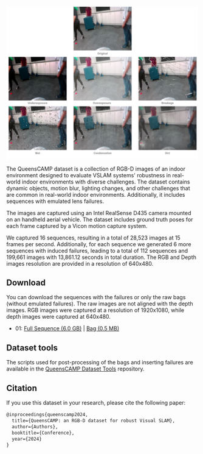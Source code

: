 ![sample-dataset](./assets/sample-dataset.png)

The QueensCAMP dataset is a collection of RGB-D images of an indoor environment designed to evaluate VSLAM systems' robustness in real-world indoor environments with diverse challenges. The dataset contains dynamic objects, motion blur, lighting changes, and other challenges that are common in real-world indoor environments. Additionally, it includes sequences with emulated lens failures.

The images are captured using an Intel RealSense D435 camera mounted on an handheld aerial vehicle. The dataset includes ground truth poses for each frame captured by a Vicon motion capture system.

We captured 16 sequences, resulting in a total of 28,523 images at 15 frames per second. Additionally, for each sequence we generated 6 more sequences with induced failures, leading to a total of 112 sequences and 199,661 images with 13,861.12 seconds in total duration. The RGB and Depth images resolution are provided in a resolution of 640x480.

## Download

You can download the sequences with the failures or only the raw bags (without emulated failures). The raw images are not aligned with the depth images. RGB images were captured at a resolution of 1920x1080, while depth images were captured at 640x480. 


- 01: [Full Sequence (6.0 GB)](https://drive.usercontent.google.com/download?id=1H6_Y_DupjIJNn4tnIFHsXhW0KqEeTJHm&export=download) |
               [Bag (0.5 MB)](https://drive.usercontent.google.com/download?id=1xjIQjClK1niVoXDSxSNxQe76FkAcNAff&export=download)

## Dataset tools

The scripts used for post-processing of the bags and inserting failures are available in the [QueensCAMP Dataset Tools](https://github.com/larocs/queenscamp-dataset) repository.


## Citation

If you use this dataset in your research, please cite the following paper:

```
@inproceedings{queenscamp2024,
  title={QueensCAMP: an RGB-D dataset for robust Visual SLAM},
  author={Authors},
  booktitle={Conference},
  year={2024}
}
```